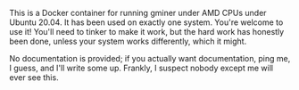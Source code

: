 This is a Docker container for running gminer under AMD CPUs under Ubuntu 20.04. It has been used on exactly one system. You're welcome to use it! You'll need to tinker to make it work, but the hard work has honestly been done, unless your system works differently, which it might.

No documentation is provided; if you actually want documentation, ping me, I guess, and I'll write some up. Frankly, I suspect nobody except me will ever see this.
